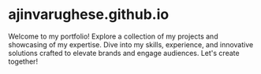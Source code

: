 # ajinvarughese.github.io
Welcome to my portfolio! Explore a collection of my projects and showcasing of my expertise. Dive into my skills, experience, and innovative solutions crafted to elevate brands and engage audiences. Let's create together!
